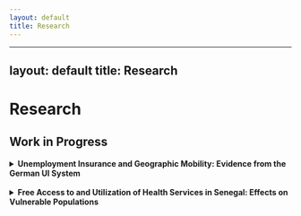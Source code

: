 ```yaml
---
layout: default
title: Research
---
```



---
layout: default
title: Research
---

# Research

## Work in Progress

<details>
  <summary><strong>Unemployment Insurance and Geographic Mobility: Evidence from the German UI System</strong></summary>

  <p><em>with Konstantinos Tatsiramos</em></p>

  <p>This is the abstract of Project 1. You can describe what you're doing, what methods you're using, and what you're finding.</p>
</details>

<br>

<details>
  <summary><strong>Free Access to and Utilization of Health Services in Senegal: Effects on Vulnerable Populations</strong></summary>

  <p><em>with Michel Tenikue</em></p>

  <p>This is the abstract of Project 2. You can also add preliminary findings, context, or future plans.</p>
</details>
